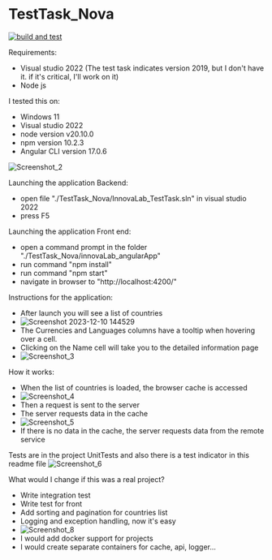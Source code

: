 # TestTask_Nova

[![build and test](https://github.com/olnichenko/TestTask_Nova/actions/workflows/build-and-test.yml/badge.svg?branch=main)](https://github.com/olnichenko/TestTask_Nova/actions/workflows/build-and-test.yml)

Requirements:
- Visual studio 2022 (The test task indicates version 2019, but I don't have it. if it's critical, I'll work on it)
- Node js
  
I tested this on:
- Windows 11
- Visual studio 2022
- node version v20.10.0
- npm version 10.2.3
- Angular CLI version 17.0.6

![Screenshot_2](https://github.com/olnichenko/TestTask_Nova/assets/2253261/cdb66fc1-5ed1-4a84-a2a9-d54d2b760fe4)

Launching the application Backend:
- open file "./TestTask_Nova/InnovaLab_TestTask.sln" in visual studio 2022
- press F5
  
Launching the application Front end:
- open a command prompt in the folder "./TestTask_Nova/innovaLab_angularApp"
- run command "npm install"
- run command "npm start"
- navigate in browser to "http://localhost:4200/"

Instructions for the application:
- After launch you will see a list of countries
- ![Screenshot 2023-12-10 144529](https://github.com/olnichenko/TestTask_Nova/assets/2253261/537d124b-597a-4f57-b3b1-8d06d4c9ffea)
- The Currencies and Languages columns have a tooltip when hovering over a cell.
- Clicking on the Name cell will take you to the detailed information page
- ![Screenshot_3](https://github.com/olnichenko/TestTask_Nova/assets/2253261/fa0c3161-6bf3-49cc-b667-3d5039605611)

How it works:
- When the list of countries is loaded, the browser cache is accessed
- ![Screenshot_4](https://github.com/olnichenko/TestTask_Nova/assets/2253261/683ea80f-c635-44ea-bbc7-12b86f57b415)
- Then a request is sent to the server
- The server requests data in the cache
- ![Screenshot_5](https://github.com/olnichenko/TestTask_Nova/assets/2253261/0aa210d9-6421-4278-9da9-88227ecd82f0)
- If there is no data in the cache, the server requests data from the remote service

Tests are in the project UnitTests and also there is a test indicator in this readme file
![Screenshot_6](https://github.com/olnichenko/TestTask_Nova/assets/2253261/53e39c8b-6d20-4e59-8a9d-74aae43a33d3)

What would I change if this was a real project?
- Write integration test
- Write test for front
- Add sorting and pagination for countries list
- Logging and exception handling, now it's easy
- ![Screenshot_8](https://github.com/olnichenko/TestTask_Nova/assets/2253261/1d89a62b-5407-4dc7-ada0-6fac3aca4d8a)
- I would add docker support for projects
- I would create separate containers for cache, api, logger...
